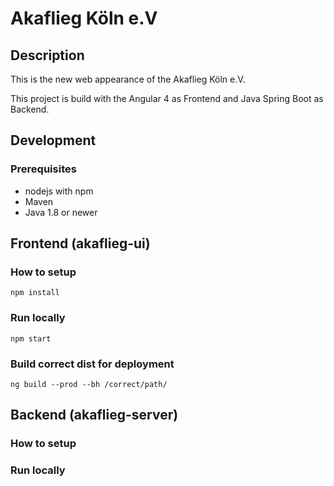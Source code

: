 # Akaflieg Köln e.V

## Description

This is the new web appearance of the Akaflieg Köln e.V. 

This project is build with the Angular 4 as Frontend and Java Spring Boot as Backend.

## Development

### Prerequisites
* nodejs with npm
* Maven
* Java 1.8 or newer

## Frontend (akaflieg-ui)

### How to setup
    npm install
    
### Run locally
    npm start
    
### Build correct dist for deployment
    ng build --prod --bh /correct/path/
    
## Backend (akaflieg-server)

### How to setup

### Run locally